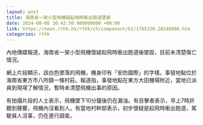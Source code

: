 ```yaml
---
layout: post
title: 海南省一架小型飛機疑起飛時衝出跑道墜毀
date: 2024-08-08 16:42:50.000000000 +08:00
link: https://news.rthk.hk/rthk/ch/component/k2/1765326-20240808.htm
categories: rthk
---
```


內地傳媒報道，海南省一架小型飛機懷疑起飛時衝出跑道後墜毀，目前未清楚傷亡情況。 

網上片段顯示，該白色墜落的飛機，機身印有「安防國際」的字樣。事發地點位於海南省東方市八所鎮一條村莊。報道指，事發地點在東方大田機場附近，當地已派員到現場了解情況，暫時未清楚飛機出事的原因。

有拍攝片段的人士表示，飛機墜下10分鐘後仍在漏油。有目擊者表示，早上7時許聽到聲響，飛機內沒看到人。有當地村幹部表示，初步懷疑是起飛時衝出跑道，駕駛員人沒事，仍在進行調查。
